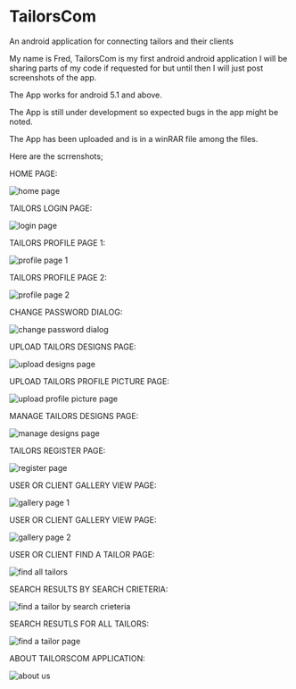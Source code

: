 # TailorsCom
An android application for connecting tailors and their clients

My name is Fred, TailorsCom is my first android android application I will be sharing parts of my code if requested for but until then I will just post screenshots of the app.

The App works for android 5.1 and above.

The App is still under development so expected bugs in the app might be noted.

The App has been uploaded and is in a winRAR file among the files.

Here are the scrrenshots;

HOME PAGE:

![home page](https://cloud.githubusercontent.com/assets/26940586/24729431/df90d01e-1a66-11e7-8846-20d1a3e4395c.png)

TAILORS LOGIN PAGE:

![login page](https://cloud.githubusercontent.com/assets/26940586/24729432/df91ca82-1a66-11e7-938e-fea51e45fbae.png)

TAILORS PROFILE PAGE 1:

![profile page 1](https://cloud.githubusercontent.com/assets/26940586/24729435/dfd3129e-1a66-11e7-8641-c499c338ed72.png)

TAILORS PROFILE PAGE 2:

![profile page 2](https://cloud.githubusercontent.com/assets/26940586/24729436/dfd86b5e-1a66-11e7-9dd9-fcbf76e7b042.png)

CHANGE PASSWORD DIALOG:

![change password dialog](https://cloud.githubusercontent.com/assets/26940586/24729441/e0159c54-1a66-11e7-845d-320e322e9e5b.png)

UPLOAD TAILORS DESIGNS PAGE:

![upload designs page](https://cloud.githubusercontent.com/assets/26940586/24729440/dfe389a8-1a66-11e7-853c-5c1e571ddc72.png)

UPLOAD TAILORS PROFILE PICTURE PAGE:

![upload profile picture page](https://cloud.githubusercontent.com/assets/26940586/24729438/dfdf644a-1a66-11e7-96f3-159095d496aa.png)

MANAGE TAILORS DESIGNS PAGE:

![manage designs page](https://cloud.githubusercontent.com/assets/26940586/24729433/df93de62-1a66-11e7-9cfd-71ea949851b9.png)

TAILORS REGISTER PAGE:

![register page](https://cloud.githubusercontent.com/assets/26940586/24729437/dfdca548-1a66-11e7-8de7-b9f88ff5f550.png)

USER OR CLIENT GALLERY VIEW PAGE:

![gallery page 1](https://cloud.githubusercontent.com/assets/26940586/24729430/df8d31d4-1a66-11e7-81e1-c50155aa5106.png)

USER OR CLIENT GALLERY VIEW PAGE:

![gallery page 2](https://cloud.githubusercontent.com/assets/26940586/24729429/df8cc10e-1a66-11e7-986a-c55c5dc22d8a.png)

USER OR CLIENT FIND A TAILOR PAGE:

![find all tailors](https://cloud.githubusercontent.com/assets/26940586/24729428/df88d904-1a66-11e7-813e-633c068041ca.png)

SEARCH RESULTS BY SEARCH CRIETERIA:

![find a tailor by search crieteria](https://cloud.githubusercontent.com/assets/26940586/24729442/e01900b0-1a66-11e7-907f-83b882586238.png)

SEARCH RESUTLS FOR ALL TAILORS:

![find a tailor page](https://cloud.githubusercontent.com/assets/26940586/24729443/e0208862-1a66-11e7-8e22-dc6f60b50a4f.png)

ABOUT TAILORSCOM APPLICATION:

![about us](https://cloud.githubusercontent.com/assets/26940586/24729439/dfdf949c-1a66-11e7-9df1-00d67c02684a.png)


